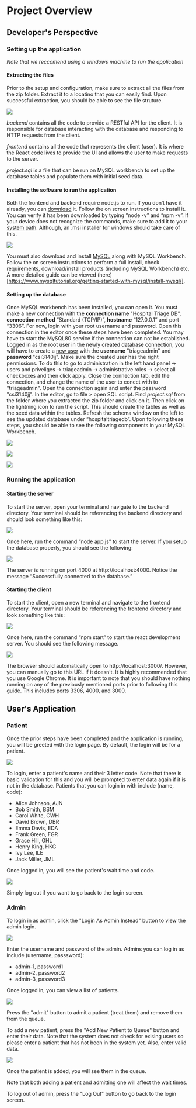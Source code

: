 # Project Overview

## Developer's Perspective

### Setting up the application

_Note that we reccomend using a windows machine to run the application_

#### Extracting the files

Prior to the setup and configuration, make sure to extract all the files from the zip folder. Extract it to a locatino that you can easily find. Upon successful extraction, you should be able to see the file struture.

![](./frontend/public/project_structure.png)

_backend_ contains all the code to provide a RESTful API for the client. It is responsible for database interacting with the database and responding to HTTP requests from the client.

_frontend_ contains all the code that represents the client (user). It is where the React code lives to provide the UI and allows the user to make requests to the server.

_project.sql_ is a file that can be run on MySQL workbench to set up the database tables and populate them with initial seed data.

#### Installing the software to run the application

Both the frontend and backend require node.js to run. If you don’t have it already, you can [download](https://nodejs.org/en/download/package-manager) it. Follow the on screen instructions to install it. You can verify it has been downloaded by typing “node -v” and “npm -v”. If your device does not recognize the commands, make sure to add it to your [system path](https://hackmd.io/@hm222vx/AddNodeJSPath). Although, an .msi installer for windows should take care of this.

![](./frontend/public/node_commands.png)

You must also download and install [MySQL](https://dev.mysql.com/downloads/installer/) along with MySQL Workbench. Follow the on screen instructions to perform a full install, check requirements, download/install products (including MySQL Workbench) etc. A more detailed guide can be viewed (here)[https://www.mysqltutorial.org/getting-started-with-mysql/install-mysql/].

#### Setting up the database

Once MySQL workbench has been installed, you can open it. You must make a new connection with the **connection name** "Hospital Triage DB”, **connection method** “Standard (TCP/IP)”, **hostname** “127.0.0.1” and port “3306”. For now, login with your root username and password. Open this connection in the editor once these steps have been completed. You may have to start the MySQL80 service if the connection can not be established. Logged in as the root user in the newly created database connection, you will have to create a [new user](https://dev.mysql.com/doc/workbench/en/wb-mysql-connections-navigator-management-users-and-privileges.html) with the **username** "triageadmin" and **password** "csi3140jj". Make sure the created user has the right permissions. To do this to go to administration in the left hand panel -> users and priveliges -> triageadmin -> administrative roles -> select all checkboxes and then click apply. Close the connection tab, edit the connection, and change the name of the user to conect with to "triageadmin". Open the connection again and enter the password "csi3140jj". In the editor, go to file > open SQL script. Find _project.sql_ from the folder where you extracted the zip folder and click on it. Then click on the lightning icon to run the script. This should create the tables as well as the seed data within the tables. Refresh the schema window on the left to see the updated database under “hospitaltriagedb”. Upon following these steps, you should be able to see the following components in your MySQL Workbench.

![](./frontend/public/schema_panel.png)

![](./frontend/public/sql_connections.png)

![](./frontend/public/connection_details.png)

### Running the application

#### Starting the server

To start the server, open your terminal and navigate to the backend directory. Your terminal
should be referencing the backend directory and should look something like this:

![](./frontend/public/backend_path.png)

Once here, run the command “node app.js” to start the server. If you setup the database properly,
you should see the following:

![](./frontend/public/server_start.png)

The server is running on port 4000 at http://localhost:4000. Notice the message “Successfully
connected to the database.”

#### Starting the client

To start the client, open a new terminal and navigate to the frontend directory. Your terminal
should be referencing the frontend directory and look something like this:

![](./frontend/public/frontend_path.png)

Once here, run the command “npm start” to start the react development server. You should see
the following message.

![](./frontend/public/react_success_message.png)

The browser should automatically open to http://localhost:3000/. However, you can manually
go to this URL if it doesn’t. It is highly recommended that you use Google Chrome.
It is important to note that you should have nothing running on any of the previously mentioned
ports prior to following this guide. This includes ports 3306, 4000, and 3000.

## User's Application

### Patient

Once the prior steps have been completed and the application is running, you will be greeted with the login page. By default, the login will be for a patient.

![](./frontend/public/patient_login.png)

To login, enter a patient's name and their 3 letter code. Note that there is basic validation for this and you will be prompted to enter data again if it is not in the database. Patients that you can login in with include (name, code):
- Alice Johnson, AJN
- Bob Smith, BSM
- Carol White, CWH
- David Brown, DBR
- Emma Davis, EDA
- Frank Green, FGR
- Grace Hill, GHL
- Henry King, HKG
- Ivy Lee, ILE
- Jack Miller, JML

Once logged in, you will see the patient's wait time and code.

![](./frontend/public/patient_screen.png)

Simply log out if you want to go back to the login screen.

### Admin

To login in as admin, click the "Login As Admin Instead" button to view the admin login.

![](./frontend/public/admin_login.png)

Enter the username and password of the admin. Admins you can log in as include (username, passsword):
- admin-1, password1
- admin-2, password2
- admin-3, password3

Once logged in, you can view a list of patients.

![](./frontend/public/patient_data.png)

Press the "admit" button to admit a patient (treat them) and remove them from the queue.

To add a new patient, press the "Add New Patient to Queue" button and enter their data. Note that the system does not check for exising users so please enter a patient that has not been in the system yet. Also, enter valid data.

![](./frontend/public/add_new_patient.png)

Once the patient is added, you will see them in the queue.

Note that both adding a patient and admitting one will affect the wait times.

To log out of admin, press the "Log Out" button to go back to the login screen.
